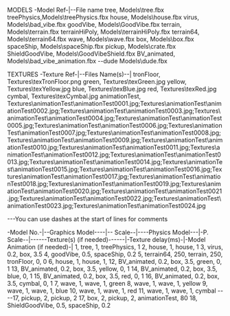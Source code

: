 ﻿MODELS
-Model Ref-|--File name
tree,		Models\tree.fbx
treePhysics,Models\treePhysics.fbx
house,		Models\house.fbx
virus,		Models\bad_vibe.fbx
goodVibe,		Models\GoodVibe.fbx
terrain,	Models\terrain.fbx
terrainHiPoly,	Models\terrainHiPoly.fbx
terrain64,	Models\terrain64.fbx
wave,		Models\wave.fbx
box,		Models\box.fbx
spaceShip,  Models\spaceShip.fbx
pickup,		Models\crate.fbx
ShieldGoodVibe, Models\GoodVibeShield.fbx
BV_animated, Models\bad_vibe_animation.fbx
--dude        Models\dude.fbx

TEXTURES
-Texture Ref-|--Files Name(s)--|
tronFloor,		Textures\texTronFloor.png
green,			Textures\texGreen.jpg
yellow,			Textures\texYellow.jpg
blue,			Textures\texBlue.jpg
red,			Textures\texRed.jpg
cymbal,			Textures\texCymbal.jpg
animationTest,	Textures\animationTest\animationTest0001.jpg;Textures\animationTest\animationTest0002.jpg;Textures\animationTest\animationTest0003.jpg;Textures\animationTest\animationTest0004.jpg;Textures\animationTest\animationTest0005.jpg;Textures\animationTest\animationTest0006.jpg;Textures\animationTest\animationTest0007.jpg;Textures\animationTest\animationTest0008.jpg;Textures\animationTest\animationTest0009.jpg;Textures\animationTest\animationTest0010.jpg;Textures\animationTest\animationTest0011.jpg;Textures\animationTest\animationTest0012.jpg;Textures\animationTest\animationTest0013.jpg;Textures\animationTest\animationTest0014.jpg;Textures\animationTest\animationTest0015.jpg;Textures\animationTest\animationTest0016.jpg;Textures\animationTest\animationTest0017.jpg;Textures\animationTest\animationTest0018.jpg;Textures\animationTest\animationTest0019.jpg;Textures\animationTest\animationTest0020.jpg;Textures\animationTest\animationTest0021.jpg;Textures\animationTest\animationTest0022.jpg;Textures\animationTest\animationTest0023.jpg;Textures\animationTest\animationTest0024.jpg

---You can use dashes at the start of lines for comments

-Model No.-|--Graphics Model----|-- Scale--|----Physics Model---|-P. Scale--|------Texture(s) (if needed)------|-Texture delay(ms)-|-Model Animation (if needed)-|
1,			tree,					1,		treePhysics,			1
2,			house,					1,		house,					1
3,			virus,					0.2,	box,					3.5
4,			goodVibe,				0.5,	spaceShip,				0.2
5,			terrain64,			    250,	terrain,			    250,			tronFloor,							0,					0
6,			house,					1,		house,					1,
12,			BV_animated,			0.2,	box,					3.5,			green,								0,					1
13,			BV_animated,			0.2,	box,					3.5,			yellow,								0,					1
14,			BV_animated,			0.2,	box,					3.5,			blue,								0,					1
15,			BV_animated,			0.2,	box,					3.5,			red,								0,					1
16,			BV_animated,			0.2,	box,					3.5,			cymbal,								0,					1
7,			wave,					1,		wave,					1,				green
8,			wave,					1,		wave,					1,				yellow
9,			wave,					1,		wave,					1,				blue
10,			wave,					1,		wave,					1,				red
11,			wave,					1,		wave,					1,				cymbal
----17,			pickup,					2,		pickup,					2
17,			box,					2,		pickup,					2,				animationTest,						80
18,         ShieldGoodVibe,         0.5,    spaceShip,              0.2
